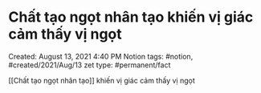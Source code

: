---
---

# Chất tạo ngọt nhân tạo khiến vị giác cảm thấy vị ngọt

Created: August 13, 2021 4:40 PM
Notion tags: #notion, #created/2021/Aug/13
zet type: #permanent/fact

[[Chất tạo ngọt nhân tạo]] khiến vị giác cảm thấy vị ngọt
